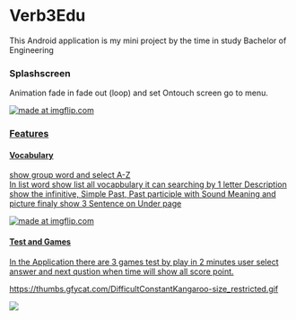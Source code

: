 # Verb3Edu
This Android application is my mini project by the time in study Bachelor of Engineering

### Splashscreen
Animation fade in fade out (loop) and set Ontouch screen go to menu.

<a href="https://thumbs.gfycat.com/SmoggyAnyAmericantoad-size_restricted.gif" height="200px">
<img src="https://thumbs.gfycat.com/SmoggyAnyAmericantoad-size_restricted.gif" title="made at imgflip.com"/>

### Features
#### Vocabulary
show group word and select A-Z  
In list word show list all vocapbulary it can searching by 1 letter
Description
show the infinitive, Simple Past, Past participle with Sound
Meaning and picture
finaly show 3 Sentence on Under page

<a href="https://thumbs.gfycat.com/RipeHarmoniousHorse-size_restricted.gif" height="200px">
<img src="https://thumbs.gfycat.com/RipeHarmoniousHorse-size_restricted.gif" title="made at imgflip.com"/>

#### Test and Games
In the Application there are 3 games test by play in 2 minutes 
user select answer and next qustion when time will show all score point.

https://thumbs.gfycat.com/DifficultConstantKangaroo-size_restricted.gif

<a style="display:block; width:290px" href="https://thumbs.gfycat.com/DifficultConstantKangaroo-size_restricted.gif">
<img src="https://thumbs.gfycat.com/DifficultConstantKangaroo-size_restricted.gif"/>

